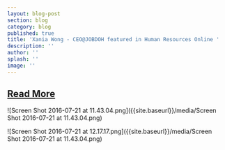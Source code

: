 ```yaml
---
layout: blog-post
section: blog
category: blog
published: true
title: 'Xania Wong - CEO@JOBDOH featured in Human Resources Online '
description: ''
author: ''
splash: ''
image: ''
---
```


## [Read More](https://lnkd.in/fd_PMgq )

![Screen Shot 2016-07-21 at 11.43.04.png]({{site.baseurl}}/media/Screen Shot 2016-07-21 at 11.43.04.png)

![Screen Shot 2016-07-21 at 12.17.17.png]({{site.baseurl}}/media/Screen Shot 2016-07-21 at 11.43.04.png)